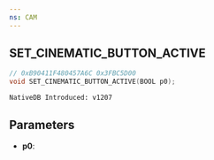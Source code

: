 ```yaml
---
ns: CAM
---
```

## SET_CINEMATIC_BUTTON_ACTIVE

```c
// 0xB90411F480457A6C 0x3FBC5D00
void SET_CINEMATIC_BUTTON_ACTIVE(BOOL p0);
```

```
NativeDB Introduced: v1207
```

## Parameters
* **p0**:
